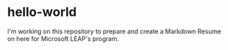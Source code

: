 # hello-world
I'm working on this repository to prepare and create a Markdown Resume on here for Microsoft LEAP's program.
